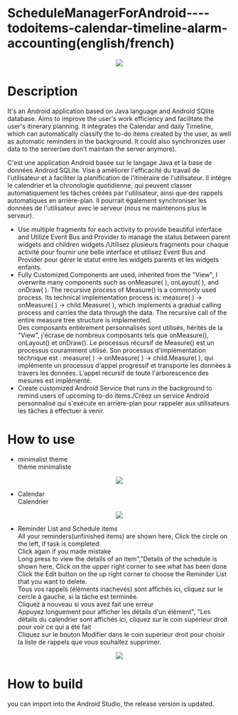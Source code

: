 # ScheduleManagerForAndroid----todoitems-calendar-timeline-alarm-accounting(english/french)

<div align=center>
<img src="https://user-images.githubusercontent.com/53630148/193409294-eb907c2d-078a-4e0b-ac90-6e9590bbb28f.png">
</div>

# Description
It's an Android application based on Java language and Android SQlite database. Aims to improve the user's work efficiency and facilitate the user's itinerary planning. 
It integrates the Calendar and daily Timeline, which can automatically classify the to-do items created by the user, as well as automatic reminders in the background. 
It could also synchronizes user data to the server(we don't maintain the server anymore).  

C'est une application Android basée sur le langage Java et la base de données Android SQLite. Vise à améliorer l'efficacité du travail de l'utilisateur et à faciliter la planification de l'itinéraire de l'utilisateur.
Il intègre le calendrier et la chronologie quotidienne, qui peuvent classer automatiquement les tâches créées par l'utilisateur, ainsi que des rappels automatiques en arrière-plan.
Il pourrait également synchroniser les données de l'utilisateur avec le serveur (nous ne maintenons plus le serveur).

-	Use multiple fragments for each activity to provide beautiful interface and Utilize Event Bus and Provider to manage the status between parent widgets and children widgets./Utilisez plusieurs fragments pour chaque activité pour fournir une belle interface et utilisez Event Bus and Provider pour gérer le statut entre les widgets parents et les widgets enfants.  
-	Fully Customized Components are used, inherited from the "View", I overwrite many components such as onMeasure( ), onLayout( ), and onDraw( ). The recursive process of Measure() is a commonly used process. Its technical implementation process is: measure( ) → onMeasure( ) → child.Measure( ), which implements a gradual calling process and carries the data through the data. The recursive call of the entire measure tree structure is implemented.  
  Des composants entièrement personnalisés sont utilisés, hérités de la "View", j'écrase de nombreux composants tels que onMeasure(), onLayout() et onDraw(). Le processus récursif de Measure() est un processus couramment utilisé. Son processus d'implémentation technique est : measure( ) → onMeasure( ) → child.Measure( ), qui implémente un processus d'appel progressif et transporte les données à travers les données. L'appel récursif de toute l'arborescence des mesures est implémenté.  
-	Create customized Android Service that runs in the background to remind users of upcoming to-do items./Créez un service Android personnalisé qui s'exécute en arrière-plan pour rappeler aux utilisateurs les tâches à effectuer à venir.  

# How to use
- minimalist theme  
  thème minimaliste
<div align=center>
<img src="https://user-images.githubusercontent.com/53630148/193410415-79bab4d6-0147-4ce7-bdaf-bae88b5d735f.gif">
</div>  

- Calendar  
  Calendrier
<div align=center>
<img src="https://user-images.githubusercontent.com/53630148/193412272-78d913d1-6602-45cb-bc67-23ba5614d387.gif">
</div>  

- Reminder List and Schedule items  
    All your reminders(unfinished items) are shown here, Click the circle on the left, if task is completed.  
    Click again if you made mistake  
    Long press to view the details of an item","Details of the schedule is shown here, Click on the upper right corner to see what has been done  
    Click the Edit button on the up right corner to choose the Reminder List that you want to delete.  
    Tous vos rappels (éléments inachevés) sont affichés ici, cliquez sur le cercle à gauche, si la tâche est terminée.  
    Cliquez à nouveau si vous avez fait une erreur  
    Appuyez longuement pour afficher les détails d'un élément", "Les détails du calendrier sont affichés ici, cliquez sur le coin supérieur droit pour voir ce qui a été fait  
    Cliquez sur le bouton Modifier dans le coin supérieur droit pour choisir la liste de rappels que vous souhaitez supprimer.  
    
    
   
<div align=center>
<img src="https://user-images.githubusercontent.com/53630148/193413066-0cce816b-e9d1-487b-a44f-2887eaf591e2.gif">
</div>  
    

    
    



# How to build
you can import into the Android Studio, the release version is updated.
